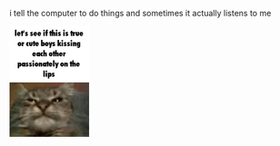 i tell the computer to do things and sometimes it actually listens to me
<!--START_SECTION:update_image-->
<img src=https://raw.githubusercontent.com/sneakykestrel/sneakykestrel/main/.github/images/true-or-cute-boys.gif height="" width="" align=left alt=kitty />
<!--END_SECTION:update_image-->

